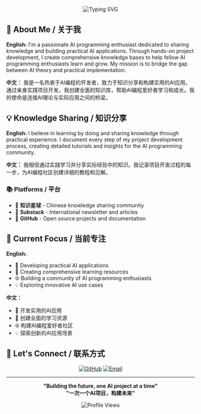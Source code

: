 <div align="center">

![Typing SVG](https://readme-typing-svg.herokuapp.com?font=Fira+Code&pause=1000&color=2196F3&center=true&vCenter=true&width=435&lines=AI+Programming+Enthusiast;Knowledge+Sharing+Creator;Open+Source+Developer;Building+the+Future+with+AI)

</div>

## 🌟 About Me / 关于我

**English:**
I'm a passionate AI programming enthusiast dedicated to sharing knowledge and building practical AI applications. Through hands-on project development, I create comprehensive knowledge bases to help fellow AI programming enthusiasts learn and grow. My mission is to bridge the gap between AI theory and practical implementation.

**中文：**
我是一名热衷于AI编程的开发者，致力于知识分享和构建实用的AI应用。通过亲身实践项目开发，我创建全面的知识库，帮助AI编程爱好者学习和成长。我的使命是连接AI理论与实际应用之间的桥梁。

## 💡 Knowledge Sharing / 知识分享

**English:**
I believe in learning by doing and sharing knowledge through practical experience. I document every step of my project development process, creating detailed tutorials and insights for the AI programming community.

**中文：**
我相信通过实践学习并分享实际经验中的知识。我记录项目开发过程的每一步，为AI编程社区创建详细的教程和见解。

### 📚 Platforms / 平台
- 🌟 **知识星球** - Chinese knowledge sharing community
- 📝 **Substack** - International newsletter and articles
- 🐙 **GitHub** - Open source projects and documentation

## 🎯 Current Focus / 当前专注

**English:**
- 🔬 Developing practical AI applications
- 📖 Creating comprehensive learning resources
- 🌐 Building a community of AI programming enthusiasts
- 💡 Exploring innovative AI use cases

**中文：**
- 🔬 开发实用的AI应用
- 📖 创建全面的学习资源
- 🌐 构建AI编程爱好者社区
- 💡 探索创新的AI应用场景

## 🤝 Let's Connect / 联系方式

<div align="center">

[![GitHub](https://img.shields.io/badge/GitHub-100000?style=for-the-badge&logo=github&logoColor=white)](https://github.com/gonewx)
[![Email](https://img.shields.io/badge/Email-D14836?style=for-the-badge&logo=gmail&logoColor=white)](mailto:decker502@qq.com)

</div>

---

<div align="center">

**"Building the future, one AI project at a time"**  
**"一次一个AI项目，构建未来"**

![Profile Views](https://komarev.com/ghpvc/?username=gonewx&color=blueviolet&style=flat-square&label=Profile+Views)

</div>
